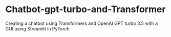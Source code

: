 # Chatbot-gpt-turbo-and-Transformer
Creating a chatbot using Transformers and OpenAI GPT turbo 3.5 with a GUI using Streamlit in PyTorch
